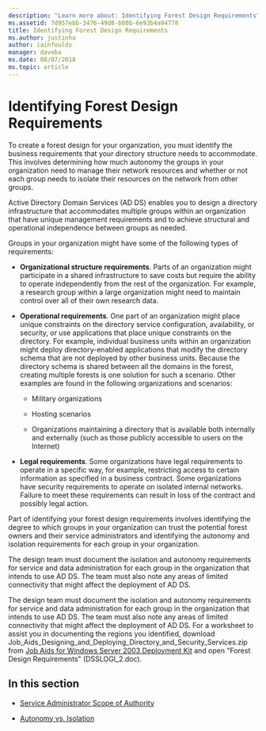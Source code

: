```yaml
---
description: "Learn more about: Identifying Forest Design Requirements"
ms.assetid: 7d957ebb-3476-49d8-b00b-6e93b4a94778
title: Identifying Forest Design Requirements
ms.author: justinha
author: iainfoulds
manager: daveba
ms.date: 08/07/2018
ms.topic: article
---
```

# Identifying Forest Design Requirements

>

To create a forest design for your organization, you must identify the business requirements that your directory structure needs to accommodate. This involves determining how much autonomy the groups in your organization need to manage their network resources and whether or not each group needs to isolate their resources on the network from other groups.

Active Directory Domain Services (AD DS) enables you to design a directory infrastructure that accommodates multiple groups within an organization that have unique management requirements and to achieve structural and operational independence between groups as needed.

Groups in your organization might have some of the following types of requirements:

- **Organizational structure requirements**. Parts of an organization might participate in a shared infrastructure to save costs but require the ability to operate independently from the rest of the organization. For example, a research group within a large organization might need to maintain control over all of their own research data.

- **Operational requirements**. One part of an organization might place unique constraints on the directory service configuration, availability, or security, or use applications that place unique constraints on the directory. For example, individual business units within an organization might deploy directory-enabled applications that modify the directory schema that are not deployed by other business units. Because the directory schema is shared between all the domains in the forest, creating multiple forests is one solution for such a scenario. Other examples are found in the following organizations and scenarios:

    - Military organizations

    - Hosting scenarios

    - Organizations maintaining a directory that is available both internally and externally (such as those publicly accessible to users on the Internet)

- **Legal requirements**. Some organizations have legal requirements to operate in a specific way, for example, restricting access to certain information as specified in a business contract. Some organizations have security requirements to operate on isolated internal networks. Failure to meet these requirements can result in loss of the contract and possibly legal action.

Part of identifying your forest design requirements involves identifying the degree to which groups in your organization can trust the potential forest owners and their service administrators and identifying the autonomy and isolation requirements for each group in your organization.

The design team must document the isolation and autonomy requirements for service and data administration for each group in the organization that intends to use AD DS. The team must also note any areas of limited connectivity that might affect the deployment of AD DS.

The design team must document the isolation and autonomy requirements for service and data administration for each group in the organization that intends to use AD DS. The team must also note any areas of limited connectivity that might affect the deployment of AD DS. For a worksheet to assist you in documenting the regions you identified, download Job_Aids_Designing_and_Deploying_Directory_and_Security_Services.zip from [Job Aids for Windows Server 2003 Deployment Kit](https://microsoft.com/download/details.aspx?id=9608) and open "Forest Design Requirements" (DSSLOGI_2.doc).

## In this section

- [Service Administrator Scope of Authority](../../ad-ds/plan/Service-Administrator-Scope-of-Authority.md)

- [Autonomy vs. Isolation](../../ad-ds/plan/Autonomy-vs.-Isolation.md)
